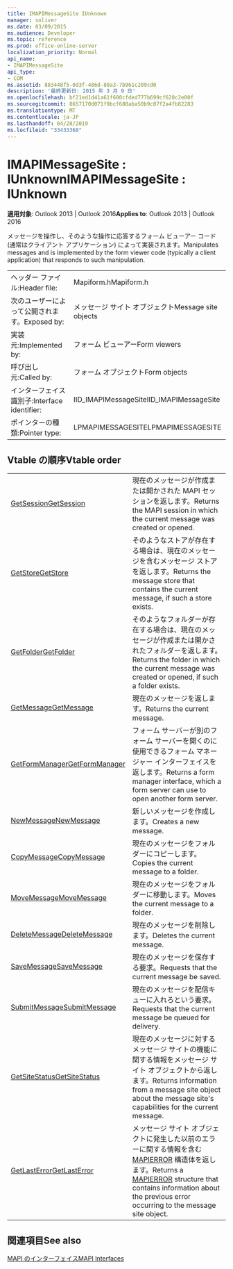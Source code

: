 ```yaml
---
title: IMAPIMessageSite IUnknown
manager: soliver
ms.date: 03/09/2015
ms.audience: Developer
ms.topic: reference
ms.prod: office-online-server
localization_priority: Normal
api_name:
- IMAPIMessageSite
api_type:
- COM
ms.assetid: 883448f5-0d3f-486d-80a3-7b961c209cd0
description: '最終更新日: 2015 年 3 月 9 日'
ms.openlocfilehash: bf21ed1d41a61f600cfded777b699cf620c2e00f
ms.sourcegitcommit: 8657170d071f9bcf680aba50b9c07f2a4fb82283
ms.translationtype: MT
ms.contentlocale: ja-JP
ms.lasthandoff: 04/28/2019
ms.locfileid: "33433368"
---
```

# <a name="imapimessagesite--iunknown"></a><span data-ttu-id="89f64-103">IMAPIMessageSite : IUnknown</span><span class="sxs-lookup"><span data-stu-id="89f64-103">IMAPIMessageSite : IUnknown</span></span>

  
  
<span data-ttu-id="89f64-104">**適用対象**: Outlook 2013 | Outlook 2016</span><span class="sxs-lookup"><span data-stu-id="89f64-104">**Applies to**: Outlook 2013 | Outlook 2016</span></span> 
  
<span data-ttu-id="89f64-105">メッセージを操作し、そのような操作に応答するフォーム ビューアー コード (通常はクライアント アプリケーション) によって実装されます。</span><span class="sxs-lookup"><span data-stu-id="89f64-105">Manipulates messages and is implemented by the form viewer code (typically a client application) that responds to such manipulation.</span></span>
  
|||
|:-----|:-----|
|<span data-ttu-id="89f64-106">ヘッダー ファイル:</span><span class="sxs-lookup"><span data-stu-id="89f64-106">Header file:</span></span>  <br/> |<span data-ttu-id="89f64-107">Mapiform.h</span><span class="sxs-lookup"><span data-stu-id="89f64-107">Mapiform.h</span></span>  <br/> |
|<span data-ttu-id="89f64-108">次のユーザーによって公開されます。</span><span class="sxs-lookup"><span data-stu-id="89f64-108">Exposed by:</span></span>  <br/> |<span data-ttu-id="89f64-109">メッセージ サイト オブジェクト</span><span class="sxs-lookup"><span data-stu-id="89f64-109">Message site objects</span></span>  <br/> |
|<span data-ttu-id="89f64-110">実装元:</span><span class="sxs-lookup"><span data-stu-id="89f64-110">Implemented by:</span></span>  <br/> |<span data-ttu-id="89f64-111">フォーム ビューアー</span><span class="sxs-lookup"><span data-stu-id="89f64-111">Form viewers</span></span>  <br/> |
|<span data-ttu-id="89f64-112">呼び出し元:</span><span class="sxs-lookup"><span data-stu-id="89f64-112">Called by:</span></span>  <br/> |<span data-ttu-id="89f64-113">フォーム オブジェクト</span><span class="sxs-lookup"><span data-stu-id="89f64-113">Form objects</span></span>  <br/> |
|<span data-ttu-id="89f64-114">インターフェイス識別子:</span><span class="sxs-lookup"><span data-stu-id="89f64-114">Interface identifier:</span></span>  <br/> |<span data-ttu-id="89f64-115">IID_IMAPIMessageSite</span><span class="sxs-lookup"><span data-stu-id="89f64-115">IID_IMAPIMessageSite</span></span>  <br/> |
|<span data-ttu-id="89f64-116">ポインターの種類:</span><span class="sxs-lookup"><span data-stu-id="89f64-116">Pointer type:</span></span>  <br/> |<span data-ttu-id="89f64-117">LPMAPIMESSAGESITE</span><span class="sxs-lookup"><span data-stu-id="89f64-117">LPMAPIMESSAGESITE</span></span>  <br/> |
   
## <a name="vtable-order"></a><span data-ttu-id="89f64-118">Vtable の順序</span><span class="sxs-lookup"><span data-stu-id="89f64-118">Vtable order</span></span>

|||
|:-----|:-----|
|[<span data-ttu-id="89f64-119">GetSession</span><span class="sxs-lookup"><span data-stu-id="89f64-119">GetSession</span></span>](imapimessagesite-getsession.md) <br/> |<span data-ttu-id="89f64-120">現在のメッセージが作成または開かされた MAPI セッションを返します。</span><span class="sxs-lookup"><span data-stu-id="89f64-120">Returns the MAPI session in which the current message was created or opened.</span></span>  <br/> |
|[<span data-ttu-id="89f64-121">GetStore</span><span class="sxs-lookup"><span data-stu-id="89f64-121">GetStore</span></span>](imapimessagesite-getstore.md) <br/> |<span data-ttu-id="89f64-122">そのようなストアが存在する場合は、現在のメッセージを含むメッセージ ストアを返します。</span><span class="sxs-lookup"><span data-stu-id="89f64-122">Returns the message store that contains the current message, if such a store exists.</span></span>  <br/> |
|[<span data-ttu-id="89f64-123">GetFolder</span><span class="sxs-lookup"><span data-stu-id="89f64-123">GetFolder</span></span>](imapimessagesite-getfolder.md) <br/> |<span data-ttu-id="89f64-124">そのようなフォルダーが存在する場合は、現在のメッセージが作成または開かされたフォルダーを返します。</span><span class="sxs-lookup"><span data-stu-id="89f64-124">Returns the folder in which the current message was created or opened, if such a folder exists.</span></span>  <br/> |
|[<span data-ttu-id="89f64-125">GetMessage</span><span class="sxs-lookup"><span data-stu-id="89f64-125">GetMessage</span></span>](imapimessagesite-getmessage.md) <br/> |<span data-ttu-id="89f64-126">現在のメッセージを返します。</span><span class="sxs-lookup"><span data-stu-id="89f64-126">Returns the current message.</span></span>  <br/> |
|[<span data-ttu-id="89f64-127">GetFormManager</span><span class="sxs-lookup"><span data-stu-id="89f64-127">GetFormManager</span></span>](imapimessagesite-getformmanager.md) <br/> |<span data-ttu-id="89f64-128">フォーム サーバーが別のフォーム サーバーを開くのに使用できるフォーム マネージャー インターフェイスを返します。</span><span class="sxs-lookup"><span data-stu-id="89f64-128">Returns a form manager interface, which a form server can use to open another form server.</span></span>  <br/> |
|[<span data-ttu-id="89f64-129">NewMessage</span><span class="sxs-lookup"><span data-stu-id="89f64-129">NewMessage</span></span>](imapimessagesite-newmessage.md) <br/> |<span data-ttu-id="89f64-130">新しいメッセージを作成します。</span><span class="sxs-lookup"><span data-stu-id="89f64-130">Creates a new message.</span></span>  <br/> |
|[<span data-ttu-id="89f64-131">CopyMessage</span><span class="sxs-lookup"><span data-stu-id="89f64-131">CopyMessage</span></span>](imapimessagesite-copymessage.md) <br/> |<span data-ttu-id="89f64-132">現在のメッセージをフォルダーにコピーします。</span><span class="sxs-lookup"><span data-stu-id="89f64-132">Copies the current message to a folder.</span></span>  <br/> |
|[<span data-ttu-id="89f64-133">MoveMessage</span><span class="sxs-lookup"><span data-stu-id="89f64-133">MoveMessage</span></span>](imapimessagesite-movemessage.md) <br/> |<span data-ttu-id="89f64-134">現在のメッセージをフォルダーに移動します。</span><span class="sxs-lookup"><span data-stu-id="89f64-134">Moves the current message to a folder.</span></span>  <br/> |
|[<span data-ttu-id="89f64-135">DeleteMessage</span><span class="sxs-lookup"><span data-stu-id="89f64-135">DeleteMessage</span></span>](imapimessagesite-deletemessage.md) <br/> |<span data-ttu-id="89f64-136">現在のメッセージを削除します。</span><span class="sxs-lookup"><span data-stu-id="89f64-136">Deletes the current message.</span></span>  <br/> |
|[<span data-ttu-id="89f64-137">SaveMessage</span><span class="sxs-lookup"><span data-stu-id="89f64-137">SaveMessage</span></span>](imapimessagesite-savemessage.md) <br/> |<span data-ttu-id="89f64-138">現在のメッセージを保存する要求。</span><span class="sxs-lookup"><span data-stu-id="89f64-138">Requests that the current message be saved.</span></span>  <br/> |
|[<span data-ttu-id="89f64-139">SubmitMessage</span><span class="sxs-lookup"><span data-stu-id="89f64-139">SubmitMessage</span></span>](imapimessagesite-submitmessage.md) <br/> |<span data-ttu-id="89f64-140">現在のメッセージを配信キューに入れろという要求。</span><span class="sxs-lookup"><span data-stu-id="89f64-140">Requests that the current message be queued for delivery.</span></span>  <br/> |
|[<span data-ttu-id="89f64-141">GetSiteStatus</span><span class="sxs-lookup"><span data-stu-id="89f64-141">GetSiteStatus</span></span>](imapimessagesite-getsitestatus.md) <br/> |<span data-ttu-id="89f64-142">現在のメッセージに対するメッセージ サイトの機能に関する情報をメッセージ サイト オブジェクトから返します。</span><span class="sxs-lookup"><span data-stu-id="89f64-142">Returns information from a message site object about the message site's capabilities for the current message.</span></span>  <br/> |
|[<span data-ttu-id="89f64-143">GetLastError</span><span class="sxs-lookup"><span data-stu-id="89f64-143">GetLastError</span></span>](imapimessagesite-getlasterror.md) <br/> |<span data-ttu-id="89f64-144">メッセージ サイト オブジェクトに発生した以前のエラーに関する情報を含む [MAPIERROR](mapierror.md) 構造体を返します。</span><span class="sxs-lookup"><span data-stu-id="89f64-144">Returns a [MAPIERROR](mapierror.md) structure that contains information about the previous error occurring to the message site object.</span></span>  <br/> |
   
## <a name="see-also"></a><span data-ttu-id="89f64-145">関連項目</span><span class="sxs-lookup"><span data-stu-id="89f64-145">See also</span></span>



[<span data-ttu-id="89f64-146">MAPI のインターフェイス</span><span class="sxs-lookup"><span data-stu-id="89f64-146">MAPI Interfaces</span></span>](mapi-interfaces.md)

